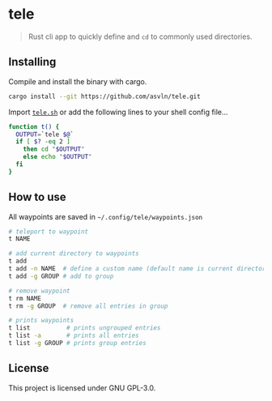# tele
> Rust cli app to quickly define and `cd` to commonly used directories.

## Installing
Compile and install the binary with cargo.

```bash
cargo install --git https://github.com/asvln/tele.git
```

Import [`tele.sh`](tele.sh) or add the following lines to your shell config file...

```sh
function t() {
  OUTPUT=`tele $@`
  if [ $? -eq 2 ]
    then cd "$OUTPUT"
    else echo "$OUTPUT"
  fi
}
```

## How to use
All waypoints are saved in `~/.config/tele/waypoints.json`

```bash
# teleport to waypoint
t NAME

# add current directory to waypoints
t add
t add -n NAME  # define a custom name (default name is current directory)
t add -g GROUP # add to group

# remove waypoint
t rm NAME
t rm -g GROUP  # remove all entries in group

# prints waypoints
t list          # prints ungrouped entries
t list -a       # prints all entries
t list -g GROUP # prints group entries
```

## License
This project is licensed under GNU GPL-3.0.
